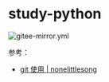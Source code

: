 # study-python

![gitee-mirror.yml](https://github.com/gumgemgem/my-actions/actions/workflows/gitee-mirror.yml/badge.svg)

参考：

- [git 使用 | nonelittlesong](https://github.com/nonelittlesong/study-ubuntu/tree/master/git)
